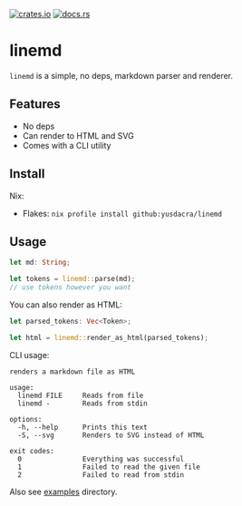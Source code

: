 [![crates.io](https://img.shields.io/crates/v/linemd)](https://crates.io/crates/linemd)
[![docs.rs](https://docs.rs/linemd/badge.svg)](https://docs.rs/linemd)

# linemd
`linemd` is a simple, no deps, markdown parser and renderer.
## Features
- No deps
- Can render to HTML and SVG
- Comes with a CLI utility

## Install
Nix:
- Flakes: `nix profile install github:yusdacra/linemd`

## Usage
```rust
let md: String;

let tokens = linemd::parse(md);
// use tokens however you want
```

You can also render as HTML:
```rust
let parsed_tokens: Vec<Token>;

let html = linemd::render_as_html(parsed_tokens);
```

CLI usage:
```
renders a markdown file as HTML

usage:
  linemd FILE     Reads from file
  linemd -        Reads from stdin

options:
  -h, --help      Prints this text
  -S, --svg       Renders to SVG instead of HTML

exit codes:
  0               Everything was successful
  1               Failed to read the given file
  2               Failed to read from stdin
```

Also see [examples](examples) directory.
